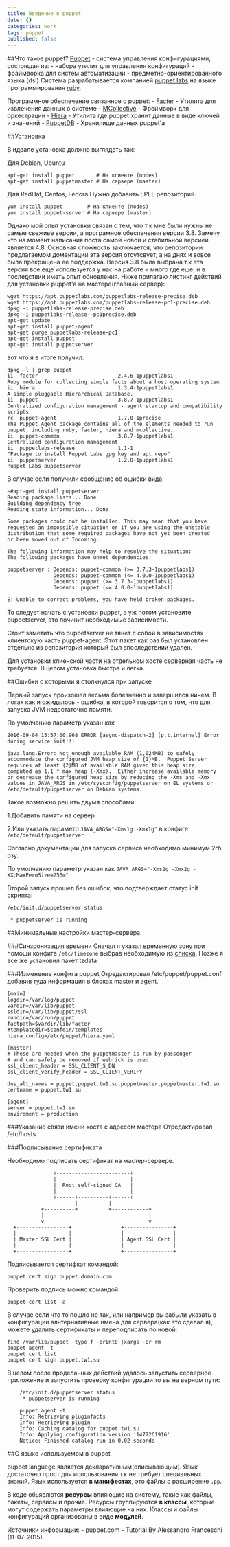 ```yaml
---
title: Введение в puppet
date: {}
categories: work
tags: puppet
published: false
---
```

##Что такое puppet?
[Puppet](https://puppet.com/) - система управления конфигурациями, состоящая из:
    - набора утилит для управления конфигураций
    - фраймворка для систем автоматизации
    - предметно-ориентированного языка (dsl)
Система разрабатывается компанией [puppet labs](http://puppetlabs.com/) на языке программирования [ruby](ruby-lang.org).

Программное обеспечение связанное с puppet:
	- [Facter](https://docs.puppet.com/facter/) - Утилита для извлечения данных о системе
    - [MCollective](https://docs.puppet.com/mcollective/) - Фреймворк для оркестрации
    - [Hiera](https://docs.puppet.com/hiera/1/) - Утилита где puppet хранит данные в виде ключей и значений
    - [PuppetDB](https://docs.puppet.com/puppetdb/1/) - Хранилище данных puppet'a
    
##Установка

В идеале установка должна выглядеть так:

Для Debian, Ubuntu

```
apt-get install puppet       # На клиенте (nodes)
apt-get install puppetmaster # На сервере (master)
```

Для RedHat, Centos, Fedora
Нужно добавить EPEL репозиторий.

```
yum install puppet        # На клиенте (nodes)
yum install puppet-server # На сервере (master)
```

Однако мой опыт установки связан с тем, что т.к мне были нужны не самые свеживе версии, а програмное обеспечения версии 3.8.
Замечу что на момент написания поста самой новой и стабильной версией является 4.8.
Основная сложность заключается, что репозитории предлагаемом доментации эта версия отсутсвует, а на днях и вовсе была прекращена ее поддержка. Версия 3.8 была выбрана т.к эта версия все еще используется у нас на работе и много где еще, и в последствии иметь опыт обновления. Ниже прилагаю листинг действий для установки puppet'a на мастере(главный сервер):
```
wget https://apt.puppetlabs.com/puppetlabs-release-precise.deb
wget https://apt.puppetlabs.com/puppetlabs-release-pc1-precise.deb
dpkg -i puppetlabs-release-precise.deb
dpkg -i puppetlabs-release--pc1precise.deb
apt-get update 
apt-get install puppet-agent
apt-get purge puppetlabs-release-pc1
apt-get install puppet 
apt-get install puppetserver 
```
вот что я в итоге получил:
```
dpkg -l | grep puppet
ii  facter                          2.4.6-1puppetlabs1                  Ruby module for collecting simple facts about a host operating system
ii  hiera                           1.3.4-1puppetlabs1                  A simple pluggable Hierarchical Database.
ii  puppet                          3.8.7-1puppetlabs1                  Centralized configuration management - agent startup and compatibility scripts
rc  puppet-agent                    1.7.0-1precise                      The Puppet Agent package contains all of the elements needed to run puppet, including ruby, facter, hiera and mcollective.
ii  puppet-common                   3.8.7-1puppetlabs1                  Centralized configuration management
ii  puppetlabs-release              1.1-1                               "Package to install Puppet Labs gpg key and apt repo"
ii  puppetserver                    1.2.0-1puppetlabs1                  Puppet Labs puppetserver
```
В случае если получили сообщение об ошибки вида:
```
~#apt-get install puppetserver
Reading package lists... Done
Building dependency tree     
Reading state information... Done
    
Some packages could not be installed. This may mean that you have
requested an impossible situation or if you are using the unstable
distribution that some required packages have not yet been created
or been moved out of Incoming.

The following information may help to resolve the situation:
The following packages have unmet dependencies:

puppetserver : Depends: puppet-common (>= 3.7.3-1puppetlabs1)
               Depends: puppet-common (<= 4.0.0-1puppetlabs1)
               Depends: puppet (>= 3.7.3-1puppetlabs1)
               Depends: puppet (<= 4.0.0-1puppetlabs1)
               
E: Unable to correct problems, you have held broken packages.
```
То следует начать с установки puppet, а уж потом установите puppetserver, это починит необходимые зависимости.

Стоит заметить что puppetserver не тянет с собой в зависимостях клиентскую часть puppet-agent. Этот пакет как раз был установлен отдельно из репозитория который был впоследствиии удален.

Для установки клиенской части на отдельном хосте серверная часть не требуется. В целом установка быстра и легка.

##Ошибки с которыми я столкнулся при запуске

Первый запуск произошел весьма болезненно и завершился ничем. В логах как и ожидалось - ошибка, в которой говорится о том, что для запуска JVM недостаточно памяти.

По умолчанию параметр указан как
```
2016-09-04 15:57:00,968 ERROR [async-dispatch-2] [p.t.internal] Error during service init!!!

java.lang.Error: Not enough available RAM (1,024MB) to safely accommodate the configured JVM heap size of {1}MB.  Puppet Server requires at least {2}MB of available RAM given this heap size, computed as 1.1 * max heap (-Xmx).  Either increase available memory or decrease the configured heap size by reducing the -Xms and -Xmx values in JAVA_ARGS in /etc/sysconfig/puppetserver on EL systems or /etc/default/puppetserver on Debian systems.
```
Такое возможно решить двумя способами:

1.Добавить памяти на сервер

2.Или указать параметр `JAVA_ARGS="-Xms1g -Xmx1g"`  в конфиге `/etc/default/puppetserver`

Согласно документации для запуска сервиса необходимо минимум 2гб озу.

По умолчанию параметр указан как `JAVA_ARGS="-Xms2g -Xmx2g -XX:MaxPermSize=256m"`

Второй запуск прошел без ошибок, что подтверждает статус init скрипта:

```
/etc/init.d/puppetserver status

 * puppetserver is running
```

##Минимальные настройки мастер-сервера.

###Синзронизация времени
Сначал я указал временную зону при помощи конфига `/etc/timezone` выбрав необходимую из [списка](https://en.wikipedia.org/wiki/List_of_tz_database_time_zones).
Позже я все же установил пакет tzdata

###Изменение конфига puppet
Отредактировал /etc/puppet/puppet.conf добавив туда информация в блоках master и agent.
```
[main]
logdir=/var/log/puppet
vardir=/var/lib/puppet
ssldir=/var/lib/puppet/ssl
rundir=/var/run/puppet
factpath=$vardir/lib/facter
#templatedir=$confdir/templates
hiera_config=/etc/puppet/hiera.yaml

[master]
# These are needed when the puppetmaster is run by passenger
# and can safely be removed if webrick is used.
ssl_client_header = SSL_CLIENT_S_DN 
ssl_client_verify_header = SSL_CLIENT_VERIFY

dns_alt_names = puppet,puppet.tw1.su,puppetmaster,puppetmaster.tw1.su
certname = puppet.tw1.su

[agent]
server = puppet.tw1.su
enviroment = production
```
###Указание связи имени хоста с адресом мастера
Отредактировал /etc/hosts

###Подписывание сертификата

Необходимо подписать сертификат на мастер-сервере.
```
               +------------------------+
               |                        |
               |  Root self-signed CA   |
               |                        |
               +------+----------+------+
                      |          |
           +----------+          +------------+
           |                                  |
           v                                  v
  +-----------------+                +----------------+
  |                 |                |                |
  | Master SSL Cert |                | Agent SSL Cert |
  |                 |                |                |
  +-----------------+                +----------------+
```
Подписывается сертифкат командой:

`puppet cert sign puppet.domain.com`

Проверить подпись можно командой:

`puppet cert list -a`

В случае если что то пошло не так, или например вы забыли указать в конфигурации альтернативные имена для сервера(как это сделал я), можете удалить сертификаты и переподписать по новой:
```
find /var/lib/puppet -type f -print0 |xargs -0r rm
puppet agent -t
puppet cert list
puppet cert sign puppet.tw1.su
```
В целом после проделанных действий удалось запустить серверное приложение и запустить проверку конфигурации то вы на верном пути:
```
    /etc/init.d/puppetserver status
     * puppetserver is running
```
```
    puppet agent -t
    Info: Retrieving pluginfacts
    Info: Retrieving plugin
    Info: Caching catalog for puppet.tw1.su
    Info: Applying configuration version '1477261916'
    Notice: Finished catalog run in 0.02 seconds
```

##О языке используемом в puppet

puppet languege является декларативным(описывающим).
Язык достаточно прост для использования т.к не требует специальных знаний.
Язык используется **в манифестах**, это файлы с расширение `.pp`.

В коде обьявлются **ресурсы** влияющие на систему, такие как файлы, пакеты, сервисы и прочие.
Ресурсы группируются **в классы**, которые могут содержать параметры влияющие на них.
Классы и файлы конфигураций организованы в виде **модулей**.



Источники информации:
	- puppet.com
    - Tutorial By Alessandro Franceschi (11-07-2015)
